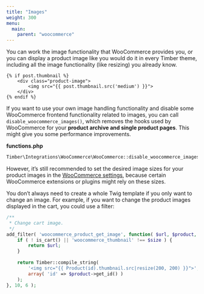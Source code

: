 ```yaml
---
title: "Images"
weight: 300
menu:
  main:
    parent: "woocommerce"
---
```


You can work the image functionality that WooCommerce provides you, or you can display a product image like you would do it in every Timber theme, including all the image functionality (like resizing) you already know.

```twig
{% if post.thumbnail %}
    <div class="product-image">
        <img src="{{ post.thumbnail.src('medium') }}">
    </div>
{% endif %}
```

If you want to use your own image handling functionality and disable some WooCommerce frontend functionality related to images, you can call `disable_woocommerce_images()`, which removes the hooks used by WooCommerce for your **product archive and single product pages**. This might give you some performance improvements.

**functions.php**

```php
Timber\Integrations\WooCommerce\WooCommerce::disable_woocommerce_images();
```

However, it’s still recommended to set the desired image sizes for your product images in the [WooCommerce settings](https://docs.woocommerce.com/document/woocommerce-customizer/#section-13), because certain WooCommerce extensions or plugins might rely on these sizes.

You don’t always need to create a whole Twig template if you only want to change an image. For example, if you want to change the product images displayed in the cart, you could use a filter:

```php
/**
 * Change cart image.
 */
add_filter( 'woocommerce_product_get_image', function( $url, $product, $size, $attr, $placeholder, $image ) {
    if ( ! is_cart() || 'woocommerce_thumbnail' !== $size ) {
        return $url;
    }
    
    return Timber::compile_string(
        '<img src="{{ Product(id).thumbnail.src|resize(200, 200) }}">',
        array( 'id' => $product->get_id() )
    );
}, 10, 6 );
```
